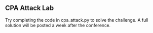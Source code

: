 ## CPA Attack Lab

Try completing the code in cpa_attack.py to solve the challenge.  A full solution will be posted a week after the conference.
